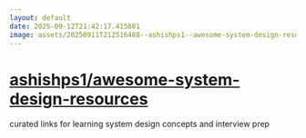 ```yaml
---
layout: default
date: 2025-09-12T21:42:17.415881
image: assets/20250911T212516488--ashishps1--awesome-system-design-resources--20250911T233547654--cropped.png
---
```


# [ashishps1/awesome-system-design-resources](https://github.com/ashishps1/awesome-system-design-resources)

curated links for learning system design concepts and interview prep
